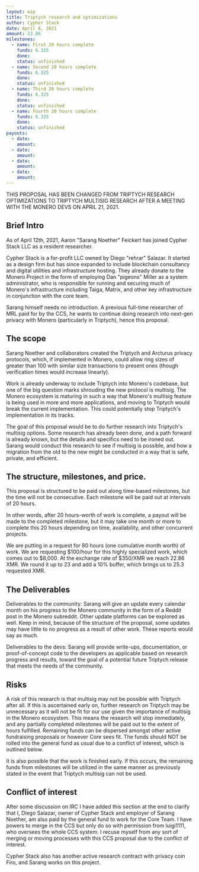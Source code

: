 ```yaml
---
layout: wip
title: Triptych research and optimizations
author: Cypher Stack
date: April 8, 2021
amount: 22.86
milestones:
  - name: First 20 hours complete
    funds: 6.325
    done:
    status: unfinished
  - name: Second 20 hours complete
    funds: 6.325
    done:
    status: unfinished
  - name: Third 20 hours complete
    funds: 6.325
    done:
    status: unfinished
  - name: Fourth 20 hours complete
    funds: 6.325
    done:
    status: unfinished
payouts:
  - date:
    amount:
  - date:
    amount:
  - date:
    amount:
  - date:
    amount:
---
```


THIS PROPOSAL HAS BEEN CHANGED FROM TRIPTYCH RESEARCH OPTIMIZATIONS TO TRIPTYCH MULTISIG RESEARCH AFTER A MEETING WITH THE MONERO DEVS ON APRIL 21, 2021.

## Brief Intro

As of April 12th, 2021, Aaron "Sarang Noether" Feickert has joined Cypher Stack LLC as a resident researcher.

Cypher Stack is a for-profit LLC owned by Diego "rehrar" Salazar. It started as a design firm but has since expanded to include blockchain consultancy and digital utilities and infrastructure hosting. They already donate to the Monero Project in the form of employing Dan "pigeons" Miller as a system administrator, who is responsible for running and securing much of Monero's infrastructure including Taiga, Matrix, and other key infrastructure in conjunction with the core team.

Sarang himself needs no introduction. A previous full-time researcher of MRL paid for by the CCS, he wants to continue doing research into next-gen privacy with Monero (particularly in Triptych), hence this proposal.

## The scope

Sarang Noether and collaborators created the Triptych and Arcturus privacy protocols, which, if implemented in Monero, could allow ring sizes of greater than 100 with similar size transactions to present ones (though verification times would increase linearly).

Work is already underway to include Triptych into Monero's codebase, but one of the big question marks shrouding the new protocol is multisig. The Monero ecosystem is maturing in such a way that Monero's multisig feature is being used in more and more applications, and moving to Triptych would break the current implementation. This could potentially stop Triptych's implementation in its tracks.

The goal of this proposal would be to do further research into Triptych's multisig options. Some research has already been done, and a path forward is already known, but the details and specifics need to be ironed out. Sarang would conduct this research to see if multisig is possible, and how a migration from the old to the new might be conducted in a way that is safe, private, and efficient.

## The structure, milestones, and price.

This proposal is structured to be paid out along time-based milestones, but the time will not be consecutive. Each milestone will be paid out at intervals of 20 hours.

In other words, after 20 hours-worth of work is complete, a payout will be made to the completed milestone, but it may take one month or more to complete this 20 hours depending on time, availability, and other concurrent projects.

We are putting in a request for 80 hours (one cumulative month worth) of work. We are requesting $100/hour for this highly specialized work, which comes out to $8,000. At the exchange rate of $350/XMR we reach 22.86 XMR. We round it up to 23 and add a 10% buffer, which brings us to 25.3 requested XMR.

## The Deliverables

Deliverables to the community: Sarang will give an update every calendar month on his progress to the Monero community in the form of a Reddit post in the Monero subreddit. Other update platforms can be explored as well. Keep in mind, because of the structure of the proposal, some updates may have little to no progress as a result of other work. These reports would say as much.

Deliverables to the devs: Sarang will provide write-ups, documentation, or proof-of-concept code to the developers as applicable based on research progress and results, toward the goal of a potential future Triptych release that meets the needs of the community.

## Risks

A risk of this research is that multisig may not be possible with Triptych after all. If this is ascertained early on, further research on Triptych may be unnecessary as it will not be fit for our use given the importance of multisig in the Monero ecosystem. This means the research will stop immediately, and any partially completed milestones will be paid out to the extent of hours fulfilled. Remaining funds can be dispersed amongst other active fundraising proposals or however Core sees fit. The funds should NOT be rolled into the general fund as usual due to a conflict of interest, which is outlined below.

It is also possible that the work is finished early. If this occurs, the remaining funds from milestones will be utilized in the same manner as previously stated in the event that Triptych multisig can not be used.

## Conflict of interest

After some discussion on IRC I have added this section at the end to clarify that I, Diego Salazar, owner of Cypher Stack and employer of Sarang Noether, am also paid by the general fund to work for the Core Team. I have powers to merge in the CCS but only do so with permission from luigi1111, who oversees the whole CCS system. I recuse myself from any sort of merging or moving processes with this CCS proposal due to the conflict of interest.

Cypher Stack also has another active research contract with privacy coin Firo, and Sarang works on this project.
